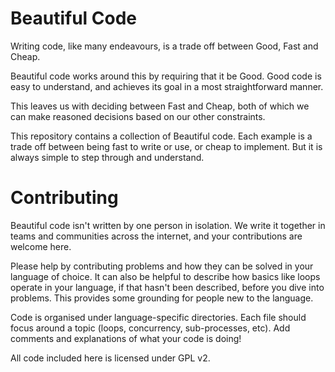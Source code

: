 # Beautiful Code

Writing code, like many endeavours, is a trade off between Good, Fast and Cheap.

Beautiful code works around this by requiring that it be Good.
Good code is easy to understand, and achieves its goal in a most straightforward
manner.

This leaves us with deciding between Fast and Cheap, both of which we can make
reasoned decisions based on our other constraints.

This repository contains a collection of Beautiful code.
Each example is a trade off between being fast to write or use, or cheap to
implement. But it is always simple to step through and understand.

# Contributing

Beautiful code isn't written by one person in isolation. We write it together in
teams and communities across the internet, and your contributions are welcome
here.

Please help by contributing problems and how they can be solved in your language
of choice.
It can also be helpful to describe how basics like loops operate in your
language, if that hasn't been described, before you dive into problems.
This provides some grounding for people new to the language.

Code is organised under language-specific directories.
Each file should focus around a topic (loops, concurrency, sub-processes, etc).
Add comments and explanations of what your code is doing!

All code included here is licensed under GPL v2.
